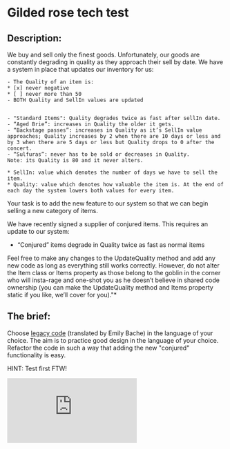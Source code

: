 # Gilded rose tech test

## Description:


We buy and sell only the finest goods. Unfortunately, our goods are constantly degrading in quality as they approach their sell by date. We have a system in place that updates our inventory for us:

```
- The Quality of an item is:
* [x] never negative 
* [ ] never more than 50
- BOTH Quality and SellIn values are updated


- "Standard Items": Quality degrades twice as fast after sellIn date.
- “Aged Brie”: increases in Quality the older it gets.
- “Backstage passes”: increases in Quality as it’s SellIn value approaches; Quality increases by 2 when there are 10 days or less and by 3 when there are 5 days or less but Quality drops to 0 after the concert.
- “Sulfuras”: never has to be sold or decreases in Quality.
Note: its Quality is 80 and it never alters.
```

```
* SellIn: value which denotes the number of days we have to sell the item. 
* Quality: value which denotes how valuable the item is. At the end of each day the system lowers both values for every item.
```

Your task is to add the new feature to our system so that we can begin selling a new category of items.

We have recently signed a supplier of conjured items. This requires an update to our system:

* “Conjured” items degrade in Quality twice as fast as normal items

Feel free to make any changes to the UpdateQuality method and add any new code as long as everything still works correctly. However, do not alter the Item class or Items property as those belong to the goblin in the corner who will insta-rage and one-shot you as he doesn’t believe in shared code ownership (you can make the UpdateQuality method and Items property static if you like, we’ll cover for you)."*

## The brief:

Choose [legacy code](https://github.com/emilybache/GildedRose-Refactoring-Kata) (translated by Emily Bache) in the language of your choice. The aim is to practice good design in the language of your choice. Refactor the code in such a way that adding the new "conjured" functionality is easy.

HINT: Test first FTW!


![Tracking pixel](https://githubanalytics.herokuapp.com/course/individual_challenges/gilded_rose.md)
